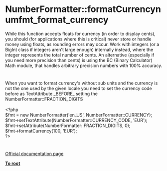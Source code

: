 # NumberFormatter::formatCurrencynumfmt_format_currency




<div class="phpcode"><span class="html">
While this function accepts floats for currency (in order to display cents), you should (for applications where this is critical) never store or handle money using floats, as rounding errors may occur. Work with integers (or a BigInt class if integers aren&apos;t large enough) internally instead, where the integer represents the total number of cents. An alternative (especially if you need more precision than cents) is using the BC (Binary Calculator) Math module, that handles arbitrary precision numbers with 100% accuracy.</span>
</div>
  

#


<div class="phpcode"><span class="html">
When you want to format currency&apos;s without sub units and the currency is not the one used by the given locale you need to set the currency code before as TextAttribute _BEFORE_ setting the NumberFormatter::FRACTION_DIGITS<br><br><span class="default">&lt;?php<br>$fmt </span><span class="keyword">= new </span><span class="default">NumberFormatter</span><span class="keyword">(</span><span class="string">&apos;en_US&apos;</span><span class="keyword">, </span><span class="default">NumberFormatter</span><span class="keyword">::</span><span class="default">CURRENCY</span><span class="keyword">);<br></span><span class="default">$fmt</span><span class="keyword">-&gt;</span><span class="default">setTextAttribute</span><span class="keyword">(</span><span class="default">NumberFormatter</span><span class="keyword">::</span><span class="default">CURRENCY_CODE</span><span class="keyword">, </span><span class="string">&apos;EUR&apos;</span><span class="keyword">);<br></span><span class="default">$fmt</span><span class="keyword">-&gt;</span><span class="default">setAttribute</span><span class="keyword">(</span><span class="default">NumberFormatter</span><span class="keyword">::</span><span class="default">FRACTION_DIGITS</span><span class="keyword">, </span><span class="default">0</span><span class="keyword">);<br></span><span class="default">$fmt</span><span class="keyword">-&gt;</span><span class="default">formatCurrency</span><span class="keyword">(</span><span class="default">100</span><span class="keyword">, </span><span class="string">&apos;EUR&apos;</span><span class="keyword">);<br></span><span class="default">?&gt;</span>
</span>
</div>
  

#

[Official documentation page](https://www.php.net/manual/en/numberformatter.formatcurrency.php)

**[To root](/README.md)**